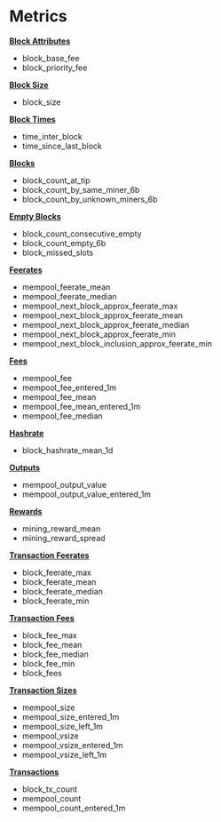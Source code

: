 # Metrics

[**Block Attributes**](block-attributes.md)
* block_base_fee
* block_priority_fee

[**Block Size**](block-sizes.md)
* block_size

[**Block Times**](block-times.md)
* time_inter_block
* time_since_last_block

[**Blocks**](blocks.md)
* block_count_at_tip
* block_count_by_same_miner_6b
* block_count_by_unknown_miners_6b

[**Empty Blocks**](empty-blocks.md)
* block_count_consecutive_empty
* block_count_empty_6b
* block_missed_slots

[**Feerates**](feerates.md)
* mempool_feerate_mean
* mempool_feerate_median
* mempool_next_block_approx_feerate_max
* mempool_next_block_approx_feerate_mean
* mempool_next_block_approx_feerate_median
* mempool_next_block_approx_feerate_min
* mempool_next_block_inclusion_approx_feerate_min

[**Fees**](fees.md)
* mempool_fee
* mempool_fee_entered_1m
* mempool_fee_mean
* mempool_fee_mean_entered_1m
* mempool_fee_median

[**Hashrate**](hashrate.md)
* block_hashrate_mean_1d

[**Outputs**](outputs.md)
* mempool_output_value
* mempool_output_value_entered_1m

[**Rewards**](rewards.md)
* mining_reward_mean
* mining_reward_spread

[**Transaction Feerates**](transaction-feerates.md)
* block_feerate_max
* block_feerate_mean
* block_feerate_median
* block_feerate_min

[**Transaction Fees**](transaction-fees.md)
* block_fee_max
* block_fee_mean
* block_fee_median
* block_fee_min
* block_fees

[**Transaction Sizes**](transaction-sizes.md)
* mempool_size
* mempool_size_entered_1m
* mempool_size_left_1m
* mempool_vsize
* mempool_vsize_entered_1m
* mempool_vsize_left_1m

[**Transactions**](transactions.md)
* block_tx_count
* mempool_count
* mempool_count_entered_1m